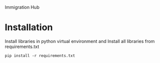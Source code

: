 Immigration Hub

# Installation

Install libraries in python virtual environment and Install all libraries from requirements.txt

    pip install -r requirements.txt
